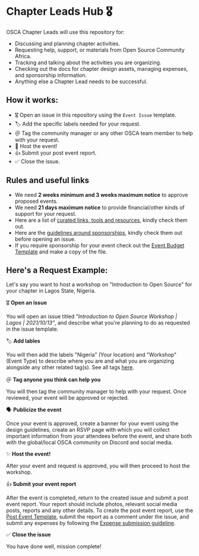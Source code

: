 # Chapter Leads Hub 🎖

OSCA Chapter Leads will use this repository for:

- Discussing and planning chapter activities.
- Requesting help, support, or materials from Open Source Community Africa. 
- Tracking and talking about the activities you are organizing.
- Checking out the docs for chapter design assets, managing expenses, and sponsorship information.
- Anything else a Chapter Lead needs to be successful.

## How it works:

- 🎖 Open an issue in this repository using the `Event Issue` template.
- 🏷 Add the specific labels needed for your request.
- ＠ Tag the community manager or any other OSCA team member to help with your request.
- 🎊 Host the event!
- 👍 Submit your post event report.
- ✅ Close the issue.

## Rules and useful links

- We need **2 weeks minimum and 3 weeks maximum notice** to approve proposed events.
- We need **21 days maximum notice** to provide financial/other kinds of support for your request.
- Here are a list of [curated links, tools and resources](/resources), kindly check them out.
- Here are the [guidelines around sponsorships](/docs/sponsorship.md), kindly check them out before opening an issue.
- If you require sponsorship for your event check out the [Event Budget Template](https://docs.google.com/document/d/19gucY1Nx98h4FfhhZfm1WEQbzC3p2o-OEJPMuRoQ8XQ/edit?usp=sharing) and make a copy of the file.

## Here's a Request Example:

Let's say you want to host a workshop on "Introduction to Open Source" for your chapter in Lagos State, Nigeria.

🎖 **Open an issue**

You will open an issue titled *"Introduction to Open Source Workshop | Lagos | 2021/10/13"*, and describe what you're planning to do as requested in the issue template.

🏷 **Add lables**

You will then add the labels "Nigeria" (Your location) and "Workshop" (Event Type) to describe where you are and what you are organizing alongside any other related tag(s). See all tags [here](https://github.com/oscafrica/chapter-leads-hub/labels).

＠ **Tag anyone you think can help you**

You will then tag the community manager to help with your request. Once reviewed, your event will be approved or rejected.

🗣 **Publicize the event**

Once your event is approved, create a banner for your event using the design guidelines, create an RSVP page with which you will collect important information from your attendees before the event, and share both with the global/local OSCA community on Discord and social media.

✨ **Host the event!**

After your event and request is approved, you will then proceed to host the workshop.

👍 **Submit your event report**

After the event is completed, return to the created issue and submit a post event report. Your report should include photos, relevant social media posts, reports and any other details. To create the post event report, use the [Post Event Template](/docs/post-event-template.md), submit the report as a comment under the issue, and submit any expenses by following the [Expense submission guideline](/docs/expenses.md).

✅ **Close the issue**

You have done well, mission complete!
